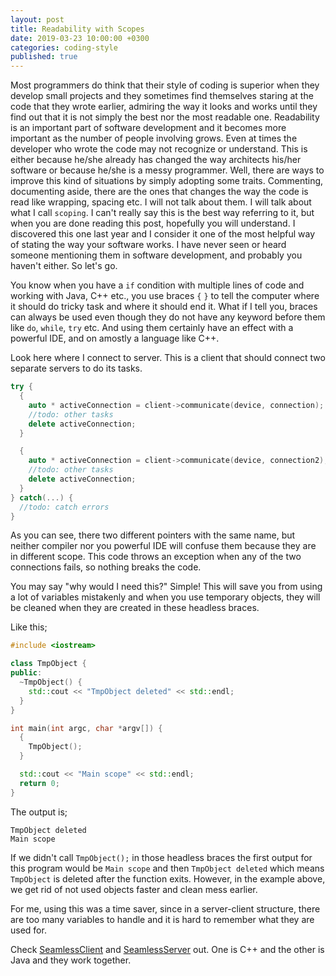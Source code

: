 ```yaml
---
layout: post
title: Readability with Scopes
date: 2019-03-23 10:00:00 +0300
categories: coding-style
published: true
---
```

Most programmers do think that their style of coding is superior when they develop small projects and they sometimes find themselves staring at the code that they wrote earlier, admiring the way it looks and works until they find out that it is not simply the best nor the most readable one. Readability is an important part of software development and it becomes more important as the number of people involving grows. Even at times the developer who wrote the code may not recognize or understand. This is either because he/she already has changed the way architects his/her software or because he/she is a messy programmer. Well, there are ways to improve this kind of situations by simply adopting some traits. Commenting, documenting aside, there are the ones that changes the way the code is read like wrapping, spacing etc. I will not talk about them. I will talk about what I call `scoping`. I can't really say this is the best way referring to it, but when you are done reading this post, hopefully you will understand. I discovered this one last year and I consider it one of the most helpful way of stating the way your software works. I have never seen or heard someone mentioning them in software development, and probably you haven't either. So let's go.

You know when you have a `if` condition with multiple lines of code and working with Java, C++ etc., you use braces `{` `}` to tell the computer where it should do tricky task and where it should end it. What if I tell you, braces can always be used even though they do not have any keyword before them like `do`, `while`, `try` etc. And using them certainly have an effect with a powerful IDE, and on amostly a language like C++.

Look here where I connect to server. This is a client that should connect two separate servers to do its tasks.
```cpp
try {
  {
    auto * activeConnection = client->communicate(device, connection);
    //todo: other tasks
    delete activeConnection;
  }

  {
    auto * activeConnection = client->communicate(device, connection2);
    //todo: other tasks
    delete activeConnection;
  }
} catch(...) {
  //todo: catch errors
}
```

As you can see, there two different pointers with the same name, but neither compiler nor you powerful IDE will confuse them because they are in different scope. This code throws an exception when any of the two connections fails, so nothing breaks the code.

You may say "why would I need this?" Simple! This will save you from using a lot of variables mistakenly and when you use temporary objects, they will be cleaned when they are created in these headless braces.

Like this;

```cpp
#include <iostream>

class TmpObject {
public:
  ~TmpObject() {
    std::cout << "TmpObject deleted" << std::endl;
  }
}

int main(int argc, char *argv[]) {
  {
    TmpObject();  
  }

  std::cout << "Main scope" << std::endl;
  return 0;
}
```

The output is;
```
TmpObject deleted
Main scope
```

If we didn't call `TmpObject();` in those headless braces the first output for this program would be `Main scope` and then `TmpObject deleted` which means `TmpObject` is deleted after the function exits. However, in the example above, we get rid of not used objects faster and clean mess earlier.

For me, using this was a time saver, since in a server-client structure, there are too many variables to handle and it is hard to remember what they are used for.

Check [SeamlessClient](https://github.com/genonbeta/TrebleShot-Desktop/blob/84902b3d889b85c9d45439e58b6c78d108f9a603/src/broadcast/SeamlessClient.cpp#L125) and
[SeamlessServer](https://github.com/genonbeta/TrebleShot/blob/55175f432fd5df6eee7d9b1c3ced4efc84927aed/app/src/main/java/com/genonbeta/TrebleShot/service/CommunicationService.java#L988) out. One is C++ and the other is Java and they work together.
